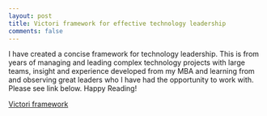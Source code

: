 ```yaml
---
layout: post
title: Victori framework for effective technology leadership
comments: false
---
```


I have created a concise framework for technology leadership. This is from years of managing and leading complex technology projects with large teams, insight and experience developed from my MBA and learning from and observing great leaders who I have had the opportunity to work with. Please see link below. Happy Reading!

[Victori framework](/victori/)
